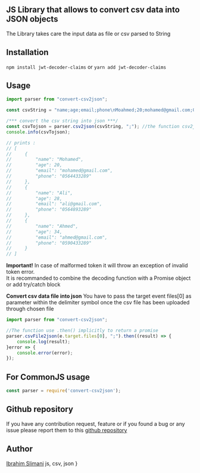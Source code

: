 ## JS Library that allows to convert csv data into JSON objects
The Library takes care the input data as file or csv parsed to String

## Installation
`npm install jwt-decoder-claims` or `yarn add jwt-decoder-claims`

## Usage
```javascript
import parser from "convert-csv2json";

const csvString = "name;age;email;phone\nMoahmed;20;mohamed@gmail.com;0564433289\nAli;28;ali@gmail.com;0564893289\nAhmed;34;ahmed@gmail.com;0590433289";

/*** convert the csv string into json ***/
const csvTojson = parser.csv2json(csvString, ";"); //the function csv2json needs two input parameters csv in String format and the delimiter symbol
console.info(csvTojson);

// prints :
// [
//     {
//         "name": "Mohamed",
//         "age": 20,
//         "email": "mohamed@gmail.com",
//         "phone": "0564433289"
//     },
//     {
//         "name": "Ali",
//         "age": 28,
//         "email": "ali@gmail.com",
//         "phone": "0564893289"
//     },
//     {
//         "name": "Ahmed",
//         "age": 34,
//         "email": "ahmed@gmail.com",
//         "phone": "0590433289"
//     }
// ]
```

**Important!** In case of malformed token it will throw an exception of invalid token error.<br/>
It is recommanded to combine the decoding function with a Promise object or add try/catch block
<br/>

**Convert csv data file into json**
You have to pass the target event files[0] as parameter within the delimiter symbol once the csv file has been uploaded through chosen file
```javascript
import parser from "convert-csv2json";

//The function use .then() implicitly to return a promise 
parser.csvFile2json(e.target.files[0], ";").then((result) => {
    console.log(result);
}error => {
    console.error(error);
});
```

## For CommonJS usage
```javascript
const parser = require('convert-csv2json');
```

## Github repository
If you have any contribution request, feature or if you found a bug or any issue please report them to this [github repository](https://github.com/slimani-ibrahim/csv2json.git)

<!-- ## Demo application
jwt-decoder-claims has been used to decode the JWTs in this simple tool [checkout here](https://slimani-ibrahim.github.io/jwt-decoder-tool/)<br/>
Here is the [github repository](https://github.com/Slimani-Ibrahim/jwt-decoder-tool) for any feature or contribution. -->

## Author
[Ibrahim Slimani](https://slimani-ibrahim.github.io/profile)
    js, csv, json
}
